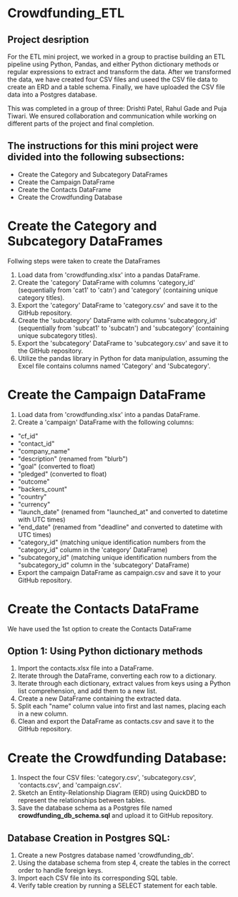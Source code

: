 # Crowdfunding_ETL
## Project desription
For the ETL mini project, we worked in a group to practise building an ETL pipeline using Python, Pandas, and either Python dictionary methods or regular expressions to extract and transform the data. After we transformed the data, we have created four CSV files and useed the CSV file data to create an ERD and a table schema. Finally, we have uploaded the CSV file data into a Postgres database.

This was completed in a group of three: Drishti Patel, Rahul Gade and Puja Tiwari. We ensured collaboration and communication while working on different parts of the project and final completion.

## The instructions for this mini project were divided into the following subsections:
- Create the Category and Subcategory DataFrames
- Create the Campaign DataFrame
- Create the Contacts DataFrame
- Create the Crowdfunding Database

# Create the Category and Subcategory DataFrames
Follwing steps were taken to create the DataFrames
1. Load data from 'crowdfunding.xlsx' into a pandas DataFrame.
2. Create the 'category' DataFrame with columns 'category_id' (sequentially from 'cat1' to 'catn') and 'category' (containing unique category titles).
3. Export the 'category' DataFrame to 'category.csv' and save it to the GitHub repository.
4. Create the 'subcategory' DataFrame with columns 'subcategory_id' (sequentially from 'subcat1' to 'subcatn') and 'subcategory' (containing unique subcategory titles).
5. Export the 'subcategory' DataFrame to 'subcategory.csv' and save it to the GitHub repository.
6. Utilize the pandas library in Python for data manipulation, assuming the Excel file contains columns named 'Category' and 'Subcategory'.
   
# Create the Campaign DataFrame
1. Load data from 'crowdfunding.xlsx' into a pandas DataFrame.
2. Create a 'campaign' DataFrame with the following columns:
- "cf_id"
- "contact_id"
- "company_name"
- "description" (renamed from "blurb")
- "goal" (converted to float)
- "pledged" (converted to float)
- "outcome"
- "backers_count"
- "country"
- "currency"
- "launch_date" (renamed from "launched_at" and converted to datetime with UTC times)
- "end_date" (renamed from "deadline" and converted to datetime with UTC times)
- "category_id" (matching unique identification numbers from the "category_id" column in the 'category' DataFrame)
- "subcategory_id" (matching unique identification numbers from the "subcategory_id" column in the 'subcategory' DataFrame)
- Export the campaign DataFrame as campaign.csv and save it to your GitHub repository.
  
# Create the Contacts DataFrame
We have used the 1st option to create the Contacts DataFrame

## Option 1: Using Python dictionary methods
1. Import the contacts.xlsx file into a DataFrame.
2. Iterate through the DataFrame, converting each row to a dictionary.
3. Iterate through each dictionary, extract values from keys using a Python list comprehension, and add them to a new list.
4. Create a new DataFrame containing the extracted data.
5. Split each "name" column value into first and last names, placing each in a new column.
6. Clean and export the DataFrame as contacts.csv and save it to the GitHub repository.
   
# Create the Crowdfunding Database:
1. Inspect the four CSV files: 'category.csv', 'subcategory.csv', 'contacts.csv', and 'campaign.csv'.
2. Sketch an Entity-Relationship Diagram (ERD) using QuickDBD to represent the relationships between tables.
3. Save the database schema as a Postgres file named **crowdfunding_db_schema.sql** and upload it to GitHub repository.
## Database Creation in Postgres SQL:
1. Create a new Postgres database named 'crowdfunding_db'.
2. Using the database schema from step 4, create the tables in the correct order to handle foreign keys.
3. Import each CSV file into its corresponding SQL table.
4. Verify table creation by running a SELECT statement for each table.









